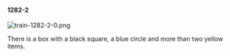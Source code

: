 #### 1282-2
![train-1282-2-0.png](https://github.com/lil-lab/nlvr/raw/master/nlvr/train/images/51/train-1282-2-0.png "train-1282-2-0.png")

There is a box with a black square, a blue circle and more than two yellow items.